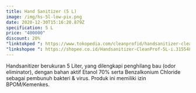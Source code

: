 ```yaml
---
title: Hand Sanitizer (5 L)
image: /img/hs-5l-low-pix.png
date: 2020-12-30T15:16:20.879Z
specification: 5 L
price: "400000"
discount: 20%
"linktokped ": https://www.tokopedia.com/cleanprofid/handsanitizer-cleanprof-5l
"linkshopee ": https://shopee.co.id/Handsanitizer-CleanProf-5L-i.315548033.6954975862
---
```

Handsanitizer berukuran 5 Liter, yang dilengkapi penghilang bau (odor eliminator), dengan bahan aktif Etanol 70% serta Benzalkonium Chloride sebagai pembunuh bakteri & virus. 
Produk ini memiliki izin BPOM/Kemenkes.

